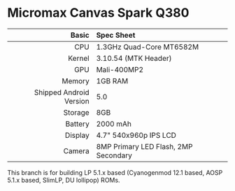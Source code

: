 Micromax Canvas Spark Q380
===========================

Basic                   | Spec Sheet
-----------------------:|:-------------------------
CPU                     | 1.3GHz Quad-Core MT6582M
Kernel                  | 3.10.54 (MTK Header)
GPU                     | Mali-400MP2
Memory                  | 1GB RAM
Shipped Android Version | 5.0
Storage                 | 8GB
Battery                 | 2000 mAh
Display                 | 4.7" 540x960p IPS LCD
Camera                  | 8MP Primary LED Flash, 2MP Secondary


This branch is for building LP 5.1.x based (Cyanogenmod 12.1 based, AOSP 5.1.x based, SlimLP, DU lollipop) ROMs.
